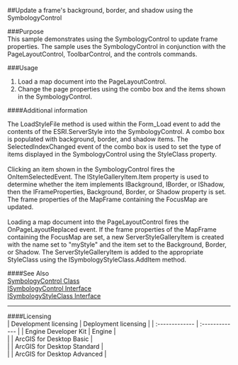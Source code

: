 ##Update a frame's background, border, and shadow using the SymbologyControl

###Purpose  
This sample demonstrates using the SymbologyControl to update frame properties. The sample uses the SymbologyControl in conjunction with the PageLayoutControl, ToolbarControl, and the controls commands.  


###Usage
1. Load a map document into the PageLayoutControl.   
1. Change the page properties using the combo box and the items shown in the SymbologyControl.   





####Additional information  
<div xmlns="http://www.w3.org/1999/xhtml" xmlns:my="http://schemas.microsoft.com/office/infopath/2003/myXSD/2006-02-10T23:25:53">The LoadStyleFile method is used within the Form_Load event to add the contents of the ESRI.ServerStyle into the SymbologyControl. A combo box is populated with background, border, and shadow items. The SelectedIndexChanged event of the combo box is used to set the type of items displayed in the SymbologyControl using the StyleClass property.</div>  
<div xmlns="http://www.w3.org/1999/xhtml" xmlns:my="http://schemas.microsoft.com/office/infopath/2003/myXSD/2006-02-10T23:25:53"> </div>  
<div xmlns="http://www.w3.org/1999/xhtml" xmlns:my="http://schemas.microsoft.com/office/infopath/2003/myXSD/2006-02-10T23:25:53">Clicking an item shown in the SymbologyControl fires the OnItemSelectedEvent. The IStyleGalleryItem.Item property is used to determine whether the item implements IBackground, IBorder, or IShadow, then the IFrameProperties, Background, Border, or Shadow property is set. The frame properties of the MapFrame containing the FocusMap are updated.</div>  
<div xmlns="http://www.w3.org/1999/xhtml" xmlns:my="http://schemas.microsoft.com/office/infopath/2003/myXSD/2006-02-10T23:25:53"> </div>  
<div xmlns="http://www.w3.org/1999/xhtml" xmlns:my="http://schemas.microsoft.com/office/infopath/2003/myXSD/2006-02-10T23:25:53">Loading a map document into the PageLayoutControl fires the OnPageLayoutReplaced event. If the frame properties of the MapFrame containing the FocusMap are set, a new ServerStyleGalleryItem is created with the name set to "myStyle" and the item set to the Background, Border, or Shadow. The ServerStyleGalleryItem is added to the appropriate StyleClass using the ISymbologyStyleClass.AddItem method.</div>  


####See Also  
[SymbologyControl Class](http://desktopdev.arcgis.com/search/?q=SymbologyControl%20Class&p=0&language=en&product=arcobjects-sdk-dotnet&version=&n=15&collection=help)  
[ISymbologyControl Interface](http://desktopdev.arcgis.com/search/?q=ISymbologyControl%20Interface&p=0&language=en&product=arcobjects-sdk-dotnet&version=&n=15&collection=help)  
[ISymbologyStyleClass Interface](http://desktopdev.arcgis.com/search/?q=ISymbologyStyleClass%20Interface&p=0&language=en&product=arcobjects-sdk-dotnet&version=&n=15&collection=help)  


---------------------------------

####Licensing  
| Development licensing | Deployment licensing | 
| :------------- | :------------- | 
| Engine Developer Kit | Engine |  
|  | ArcGIS for Desktop Basic |  
|  | ArcGIS for Desktop Standard |  
|  | ArcGIS for Desktop Advanced |  


